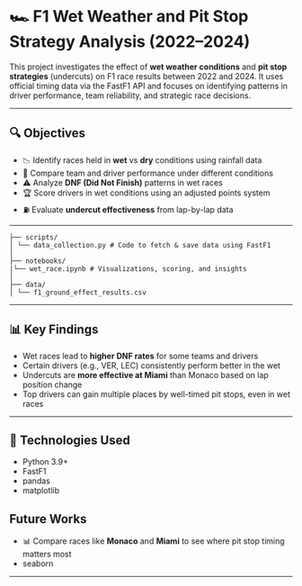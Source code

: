 # 🏎️ F1 Wet Weather and Pit Stop Strategy Analysis (2022–2024)

This project investigates the effect of **wet weather conditions** and **pit stop strategies** (undercuts) on F1 race results between 2022 and 2024. It uses official timing data via the FastF1 API and focuses on identifying patterns in driver performance, team reliability, and strategic race decisions.

---

## 🔍 Objectives

- 📉 Identify races held in **wet** vs **dry** conditions using rainfall data
- 🧮 Compare team and driver performance under different conditions
- ⚠️ Analyze **DNF (Did Not Finish)** patterns in wet races
- 🏆 Score drivers in wet conditions using an adjusted points system
- ⛽ Evaluate **undercut effectiveness** from lap-by-lap data


---
```
├── scripts/
│ └── data_collection.py # Code to fetch & save data using FastF1
│
├── notebooks/
|└── wet_race.ipynb # Visualizations, scoring, and insights
│
├── data/
│ └── f1_ground_effect_results.csv

```
---

## 📊 Key Findings

- Wet races lead to **higher DNF rates** for some teams and drivers
- Certain drivers (e.g., VER, LEC) consistently perform better in the wet
- Undercuts are **more effective at Miami** than Monaco based on lap position change
- Top drivers can gain multiple places by well-timed pit stops, even in wet races

---

## 🧰 Technologies Used

- Python 3.9+
- FastF1
- pandas
- matplotlib

## Future Works
- 📊 Compare races like **Monaco** and **Miami** to see where pit stop timing matters most
- seaborn

---

